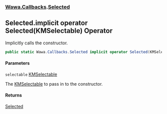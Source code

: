 ### [Wawa.Callbacks](Wawa.Callbacks.md 'Wawa.Callbacks').[Selected](Selected.md 'Wawa.Callbacks.Selected')

## Selected.implicit operator Selected(KMSelectable) Operator

Implicitly calls the constructor.

```csharp
public static Wawa.Callbacks.Selected implicit operator Selected(KMSelectable selectable);
```
#### Parameters

<a name='Wawa.Callbacks.Selected.op_ImplicitWawa.Callbacks.Selected(KMSelectable).selectable'></a>

`selectable` [KMSelectable](https://docs.microsoft.com/en-us/dotnet/api/KMSelectable 'KMSelectable')

The [KMSelectable](https://docs.microsoft.com/en-us/dotnet/api/KMSelectable 'KMSelectable') to pass in to the constructor.

#### Returns
[Selected](Selected.md 'Wawa.Callbacks.Selected')